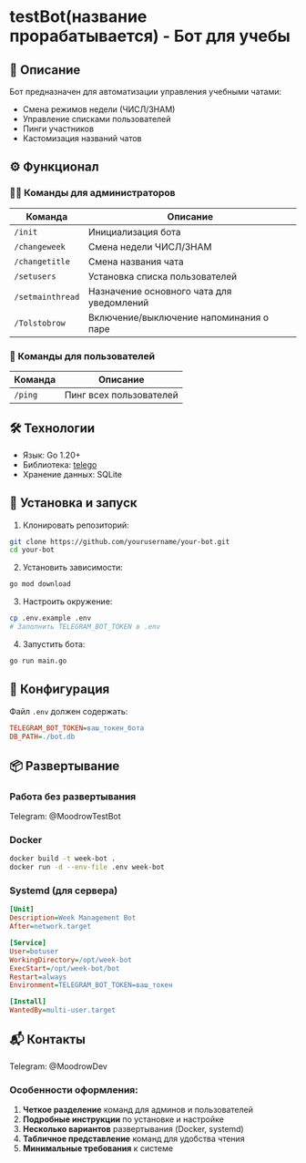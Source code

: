 
# testBot(название прорабатывается) - Бот для учебы

## 📝 Описание
Бот предназначен для автоматизации управления учебными чатами:
- Смена режимов недели (ЧИСЛ/ЗНАМ)
- Управление списками пользователей
- Пинги участников
- Кастомизация названий чатов

## ⚙️ Функционал

### 👨‍💻 Команды для администраторов
| Команда | Описание |
|---------|----------|
| `/init` | Инициализация бота |
| `/changeweek` | Смена недели ЧИСЛ/ЗНАМ |
| `/changetitle` | Смена названия чата |
| `/setusers` | Установка списка пользователей |
| `/setmainthread` | Назначение основного чата для уведомлений |
| `/Tolstobrow` | Включение/выключение напоминания о паре

### 👤 Команды для пользователей
| Команда | Описание |
|---------|----------|
| `/ping` | Пинг всех пользователей |

## 🛠 Технологии
- Язык: Go 1.20+
- Библиотека: [telego](https://github.com/mymmrac/telego)
- Хранение данных: SQLite

## 🚀 Установка и запуск

1. Клонировать репозиторий:
```bash
git clone https://github.com/yourusername/your-bot.git
cd your-bot
```

2. Установить зависимости:
```bash
go mod download
```

3. Настроить окружение:
```bash
cp .env.example .env
# Заполнить TELEGRAM_BOT_TOKEN в .env
```

4. Запустить бота:
```bash
go run main.go
```

## 🔧 Конфигурация

Файл `.env` должен содержать:
```ini
TELEGRAM_BOT_TOKEN=ваш_токен_бота
DB_PATH=./bot.db
```

## 📦 Развертывание

### Работа без развертывания

Telegram: @MoodrowTestBot

### Docker
```bash
docker build -t week-bot .
docker run -d --env-file .env week-bot
```

### Systemd (для сервера)
```ini
[Unit]
Description=Week Management Bot
After=network.target

[Service]
User=botuser
WorkingDirectory=/opt/week-bot
ExecStart=/opt/week-bot/bot
Restart=always
Environment=TELEGRAM_BOT_TOKEN=ваш_токен

[Install]
WantedBy=multi-user.target
```

## 📬 Контакты   
Telegram: @MoodrowDev

### Особенности оформления:
1. **Четкое разделение** команд для админов и пользователей
2. **Подробные инструкции** по установке и настройке
3. **Несколько вариантов** развертывания (Docker, systemd)
4. **Табличное представление** команд для удобства чтения
5. **Минимальные требования** к системе
